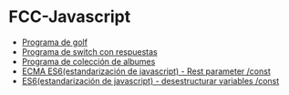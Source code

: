 <html>
<body>
<h1>FCC-Javascript</h1>


  <ul>
    <li>
      <a href="#golfJs">Programa de golf</a>
    </li>
     <li>
      <a href="#alpha">Programa de switch con respuestas</a>
    </li>   
  <li>
    <a href="#collectionJS">Programa de colección de albumes</a>
    </li> 
    <li>
    <a href="#ECMAScript6RestParameter">ECMA ES6(estandarización de javascript) - Rest parameter /const </a>
    </li> 
    <li>
    <a href="#ES6JsDes">ES6(estandarización de javascript) - desestructurar variables /const </a>
    </li>
    
    
   </ul>
   
   
 </body>
 </html>
